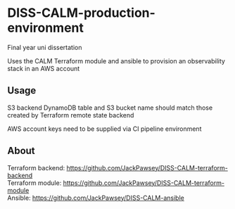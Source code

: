# DISS-CALM-production-environment
Final year uni dissertation

Uses the CALM Terraform module and ansible to provision an observability stack in an AWS account

## Usage
S3 backend DynamoDB table and S3 bucket name should match those created by Terraform remote state backend

AWS account keys need to be supplied via CI pipeline environment

## About
Terraform backend: https://github.com/JackPawsey/DISS-CALM-terraform-backend  
Terraform module: https://github.com/JackPawsey/DISS-CALM-terraform-module  
Ansible: https://github.com/JackPawsey/DISS-CALM-ansible